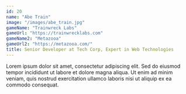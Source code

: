 ```yaml
---
id: 20
name: "Abe Train"
image: "/images/abe_train.jpg"
gameName: "Trainwreck Labs"
gameUrl: "https://trainwrecklabs.com"
gameName2: "Metazooa"
gameUrl2: "https://metazooa.com/"
title: Senior Developer at Tech Corp, Expert in Web Technologies
---
```


Lorem ipsum dolor sit amet, consectetur adipiscing elit. Sed do eiusmod tempor incididunt ut labore et dolore magna aliqua. Ut enim ad minim veniam, quis nostrud exercitation ullamco laboris nisi ut aliquip ex ea commodo consequat.